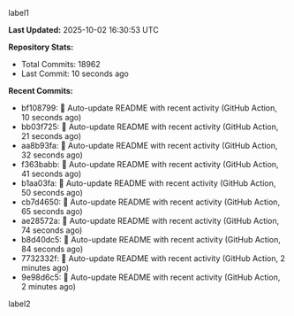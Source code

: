 
label1 
<!-- ACTIVITY_START -->
**Last Updated:** 2025-10-02 16:30:53 UTC

**Repository Stats:**
- Total Commits: 18962
- Last Commit: 10 seconds ago

**Recent Commits:**
- bf108799: 🤖 Auto-update README with recent activity (GitHub Action, 10 seconds ago)
- bb03f725: 🤖 Auto-update README with recent activity (GitHub Action, 21 seconds ago)
- aa8b93fa: 🤖 Auto-update README with recent activity (GitHub Action, 32 seconds ago)
- f363babb: 🤖 Auto-update README with recent activity (GitHub Action, 41 seconds ago)
- b1aa03fa: 🤖 Auto-update README with recent activity (GitHub Action, 50 seconds ago)
- cb7d4650: 🤖 Auto-update README with recent activity (GitHub Action, 65 seconds ago)
- ae28572a: 🤖 Auto-update README with recent activity (GitHub Action, 74 seconds ago)
- b8d40dc5: 🤖 Auto-update README with recent activity (GitHub Action, 84 seconds ago)
- 7732332f: 🤖 Auto-update README with recent activity (GitHub Action, 2 minutes ago)
- 9e98d6c5: 🤖 Auto-update README with recent activity (GitHub Action, 2 minutes ago)
<!-- ACTIVITY_END -->

label2
